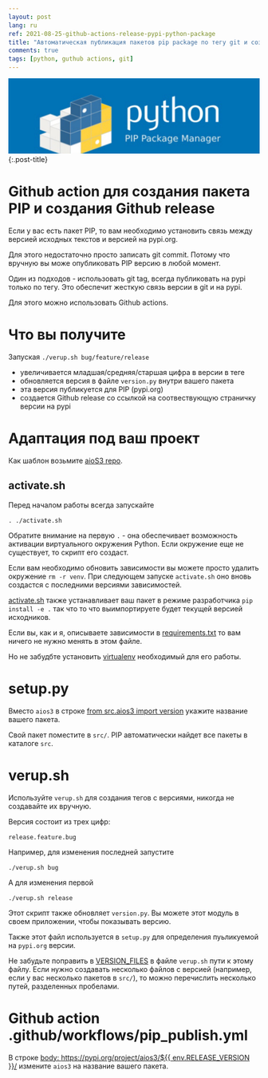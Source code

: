 ```yaml
---
layout: post
lang: ru
ref: 2021-08-25-github-actions-release-pypi-python-package
title: "Автоматическая публикация пакетов pip package по тегу git и создание github release"
comments: true
tags: [python, guthub actions, git]
---
```


![](/images/pip.jpg){:.post-title}

# Github action для создания пакета PIP и создания Github release

Если у вас есть пакет PIP, то вам необходимо установить связь между версией исходных текстов и
версией на pypi.org.

Для этого недостаточно просто записать git commit. Потому что вручную вы може опубликовать PIP версию в любой момент.

Один из подходов - использовать git tag, всегда публиковать на pypi только по тегу.
Это обеспечит жесткую связь версии в git и на pypi.

Для этого можно использовать Github actions.

# Что вы получите

Запуская `./verup.sh bug/feature/release`
- увеличивается младшая/средняя/старшая цифра в версии в теге
- обновляется версия в файле `version.py` внутри вашего пакета
- эта версия публикуется для PIP (pypi.org)
- создается Github release со ссылкой на соотвествующую страничку версии на pypi

# Адаптация под ваш проект

Как шаблон возьмите [aioS3 repo](https://github.com/andgineer/aios3).

## activate.sh

Перед началом работы всегда запускайте

    . ./activate.sh

Обратите внимание на первую `.` - она обеспечивает возможность активации виртуального окружения Python.
Если окружение еще не существует, то скрипт его создаст.

Если вам необходимо обновить зависимости вы можете просто удалить окружение `rm -r venv`. 
При следующем запуске `activate.sh` оно вновь создастся с последними версиями зависимостей.

[activate.sh](https://github.com/andgineer/aios3/blob/master/activate.sh) 
также устанавливает ваш пакет в режиме разработчика `pip install -e .` так что то что выимпортируете будет
текущей версией исходников.

Если вы, как и я, описываете зависимости в [requirements.txt](https://github.com/andgineer/aios3/blob/master/requirements.txt) 
то вам ничего не нужно менять в этом файле.

Но не забудбте установить [virtualenv](https://virtualenv.pypa.io/en/stable/installation.html) необходимый для его работы.

# setup.py

Вместо `aios3` в строке [from src.aios3 import version](https://github.com/andgineer/aios3/blob/19b3a6b4b6904883fa8a3a25e474983a1563b02e/setup.py#L9) 
укажите название вашего пакета. 

Свой пакет поместите в `src/`.
PIP автоматически найдет все пакеты в каталоге `src`.

# verup.sh

Используйте `verup.sh` для создания тегов с версиями, никогда не создавайте их вручную.

Версия состоит из трех цифр:

    release.feature.bug

Например, для изменения последней запустите

    ./verup.sh bug

А для изменения первой

    ./verup.sh release

Этот скрипт также обновляет `version.py`.
Вы можете этот модуль в своем приложении, чтобы показывать версию.

Также этот файл используется в `setup.py` для определения пуьликуемой на `pypi.org` версии.

Не забудьте поправить в [VERSION_FILES](https://github.com/andgineer/aios3/blob/19b3a6b4b6904883fa8a3a25e474983a1563b02e/verup.sh#L5) 
в файле `verup.sh` пути к этому файлу. Если нужно создавать несколько файлов с версией (например, если у вас несколько пакетов в `src/`), 
то можно перечислить несколько путей, разделенных пробелами.

# Github action .github/workflows/pip_publish.yml

В строке [body: https://pypi.org/project/aios3/${{ env.RELEASE_VERSION }}/](https://github.com/andgineer/aios3/blob/19b3a6b4b6904883fa8a3a25e474983a1563b02e/.github/workflows/pip_publish.yml#L47) 
измените `aios3` на название вашего пакета.

